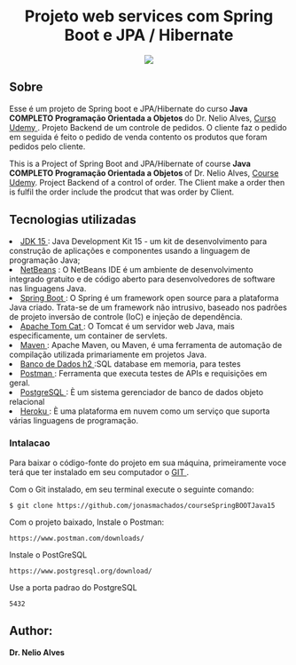 <h1 align="center"> Projeto web services com Spring Boot e JPA / Hibernate  </h1>

  <div align="center">
    <img src="https://user-images.githubusercontent.com/67349235/170148039-85eb86a9-93fe-4c93-9fd2-48d609d044d2.png">
  </div>

<h2> Sobre </h2>
  
  Esse é um projeto de Spring boot e JPA/Hibernate do curso <b>Java COMPLETO Programação Orientada a Objetos </b> do Dr. Nelio Alves,
  <a href="https://www.udemy.com/course/java-curso-completo/"> Curso Udemy </a>. Projeto Backend de um controle de pedidos. O cliente faz o pedido em seguida
  é feito o pedido de venda contento os produtos que foram pedidos pelo cliente.
  
  This is a Project of Spring Boot and JPA/Hibernate of course  <b>Java COMPLETO Programação Orientada a Objetos </b> of Dr. Nelio Alves,
  <a href="https://www.udemy.com/course/java-curso-completo/"> Course Udemy</a>. Project Backend of a control of order. The Client make a order then is fulfil the
  order include the prodcut that was order by Client.
 
 <h2> Tecnologias utilizadas </h2>
  <u1>
    <li><a href="https://www.oracle.com/java/technologies/javase/jdk15-archive-downloads.html"> JDK 15 </a> : Java Development Kit 15 - um kit de desenvolvimento para 
    construção de aplicações e componentes usando a linguagem de programação Java;</li>
    <li><a href="https://netbeans.apache.org/download/index.html"> NetBeans</a> : O NetBeans IDE é um ambiente de desenvolvimento integrado gratuito e de código aberto 
    para desenvolvedores de software nas linguagens Java.</li>
    <li><a href="https://spring.io/"> Spring Boot </a> : O Spring é um framework open source para a plataforma Java criado. Trata-se de um framework não intrusivo,
    baseado nos padrões de projeto inversão de controle (IoC) e injeção de dependência.</li>
    <li><a href="http://tomcat.apache.org/"> Apache Tom Cat </a> : O Tomcat é um servidor web Java, mais especificamente, um container de servlets.</li>
    <li><a href="https://maven.apache.org/"> Maven </a> : Apache Maven, ou Maven, é uma ferramenta de automação de compilação utilizada primariamente em projetos Java.</li>
    <li><a href="https://www.h2database.com/html/main.html"> Banco de Dados h2 </a> :SQL database em memoria, para testes</li>
    <li><a href="https://www.postman.com/downloads/"> Postman </a> :  Ferramenta que executa testes de APIs e requisições em geral.</li>
    <li><a href="https://www.postgresql.org/download/"> PostgreSQL </a> : È um sistema gerenciador de banco de dados objeto relacional </li>
    <li><a href="https://dashboard.heroku.com/apps"> Heroku </a> : È uma plataforma em nuvem como um serviço que suporta várias linguagens de programação.</li>
  </u1> 
  
  <h3> Intalacao </h2>
  
  Para baixar o código-fonte do projeto em sua máquina, primeiramente voce terá que ter instalado em seu computador o <a href="https://git-scm.com/"> GIT </a>.

  Com o Git instalado, em seu terminal execute o seguinte comando:
  
  ```
  $ git clone https://github.com/jonasmachados/courseSpringBOOTJava15
  ```
  Com o projeto baixado, Instale o Postman:
  
  ```
  https://www.postman.com/downloads/
  ```
  Instale o PostGreSQL
  
   ```
   https://www.postgresql.org/download/
   ```
   Use a porta padrao do PostgreSQL
   
   ```
   5432
   ```
   <h2> Author: </h2>
      <b>Dr. Nelio Alves</b>
    
 
  
  
  
